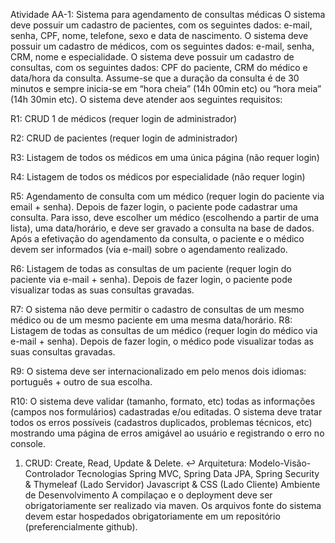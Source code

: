 Atividade AA-1: Sistema para agendamento de consultas médicas
O sistema deve possuir um cadastro de pacientes, com os seguintes dados: e-mail, senha, CPF,
nome, telefone, sexo e data de nascimento.
O sistema deve possuir um cadastro de médicos, com os seguintes dados: e-mail, senha, CRM,
nome e especialidade.
O sistema deve possuir um cadastro de consultas, com os seguintes dados: CPF do paciente, CRM
do médico e data/hora da consulta. Assume-se que a duração da consulta é de 30 minutos e
sempre inicia-se em “hora cheia” (14h 00min etc) ou “hora meia” (14h 30min etc).
O sistema deve atender aos seguintes requisitos:

R1: CRUD 1
 de médicos (requer login de administrador)

R2: CRUD de pacientes (requer login de administrador)

R3: Listagem de todos os médicos em uma única página (não requer login)

R4: Listagem de todos os médicos por especialidade (não requer login)

R5: Agendamento de consulta com um médico (requer login do paciente via email + senha).
Depois de fazer login, o paciente pode cadastrar uma consulta. Para isso, deve escolher um
médico (escolhendo a partir de uma lista), uma data/horário, e deve ser gravado a consulta
na base de dados. Após a efetivação do agendamento da consulta, o paciente e o médico
devem ser informados (via e-mail)
sobre o agendamento realizado.

R6: Listagem de todas as consultas de um paciente (requer login do paciente via e-mail +
senha). Depois de fazer login, o paciente pode visualizar todas as suas consultas gravadas.

R7: O sistema não deve permitir o cadastro de consultas de um mesmo médico ou de um
mesmo paciente em uma mesma data/horário.
R8: Listagem de todas as consultas de um médico (requer login do médico via e-mail +
senha). Depois de fazer login, o médico pode visualizar todas as suas consultas gravadas.

R9: O sistema deve ser internacionalizado em pelo menos dois idiomas: português + outro de
sua escolha.

R10: O sistema deve validar (tamanho, formato, etc) todas as informações (campos nos
formulários) cadastradas e/ou editadas.
O sistema deve tratar todos os erros possíveis (cadastros duplicados, problemas técnicos, etc)
mostrando uma página de erros amigável ao usuário e registrando o erro no console.

1. CRUD: Create, Read, Update & Delete. ↩
Arquitetura: Modelo-Visão-Controlador
Tecnologias
Spring MVC, Spring Data JPA, Spring Security & Thymeleaf (Lado Servidor)
Javascript & CSS (Lado Cliente)
Ambiente de Desenvolvimento
A compilaçao e o deployment deve ser obrigatoriamente ser realizado via maven.
Os arquivos fonte do sistema devem estar hospedados obrigatoriamente em um repositório
(preferencialmente github).
